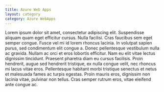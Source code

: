 ```yaml
---
title: Azure Web Apps
layout: category
category: Azure WebApps
---
```


Lorem ipsum dolor sit amet, consectetur adipiscing elit. Suspendisse aliquam quam eget efficitur cursus. Nulla facilisi. Cras faucibus sem eget semper congue. Fusce vel mi id lorem rhoncus lacinia. In volutpat sapien purus, sed condimentum elit congue a. Donec pellentesque vestibulum nulla ac gravida. Nullam ac orci et eros lobortis efficitur. Nam eu elit vitae lectus dignissim tincidunt. Praesent pharetra diam eu cursus facilisis. Proin hendrerit, augue sed hendrerit tristique, ex nulla congue velit, nec rhoncus mi lacus vitae eros. Pellentesque habitant morbi tristique senectus et netus et malesuada fames ac turpis egestas. Proin mauris eros, dignissim non lacinia vitae, pulvinar non tellus. Cras semper rutrum eros, vitae eleifend ante congue ac.